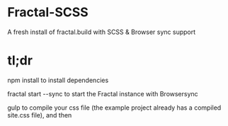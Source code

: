# Fractal-SCSS
A fresh install of fractal.build with SCSS &amp; Browser sync support

# tl;dr

npm install to install dependencies

fractal start --sync to start the Fractal instance with Browsersync

gulp to compile your css file (the example project already has a compiled site.css file), and then